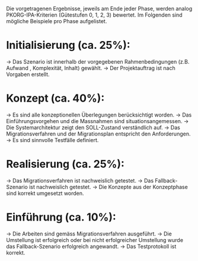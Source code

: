 Die vorgetragenen Ergebnisse, jeweils am Ende jeder Phase, werden
analog PKORG-IPA-Kriterien (Gütestufen 0, 1, 2, 3) bewertet.
Im Folgenden sind mögliche Beispiele pro Phase aufgelistet.
# Initialisierung (ca. 25%):
-> Das Szenario ist innerhalb der vorgegebenen Rahmenbedingungen
(z.B. Aufwand , Komplexität, Inhalt) gewählt.
-> Der Projektauftrag ist nach Vorgaben erstellt.
# Konzept (ca. 40%):
-> Es sind alle konzeptionellen Überlegungen berücksichtigt worden.
-> Das Einführungsvorgehen und die Massnahmen sind
situationsangemessen.
-> Die Systemarchitektur zeigt den SOLL-Zustand verständlich auf.
-> Das Migrationsverfahren und der Migrationsplan entspricht den
Anforderungen.
-> Es sind sinnvolle Testfälle definiert.
# Realisierung (ca. 25%):
-> Das Migrationsverfahren ist nachweislich getestet.
-> Das Fallback-Szenario ist nachweislich getestet.
-> Die Konzepte aus der Konzeptphase sind korrekt umgesetzt worden.
# Einführung (ca. 10%):
-> Die Arbeiten sind gemäss Migrationsverfahren ausgeführt.
-> Die Umstellung ist erfolgreich oder bei nicht erfolgreicher Umstellung
wurde das Fallback-Szenario erfolgreich angewandt.
-> Das Testprotokoll ist korrekt.
